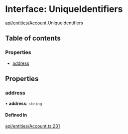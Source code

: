 # Interface: UniqueIdentifiers

[api/entities/Account](../wiki/api.entities.Account).UniqueIdentifiers

## Table of contents

### Properties

- [address](../wiki/api.entities.Account.UniqueIdentifiers#address)

## Properties

### address

• **address**: `string`

#### Defined in

[api/entities/Account.ts:231](https://github.com/PolymathNetwork/polymesh-sdk/blob/c37bc05d/src/api/entities/Account.ts#L231)
